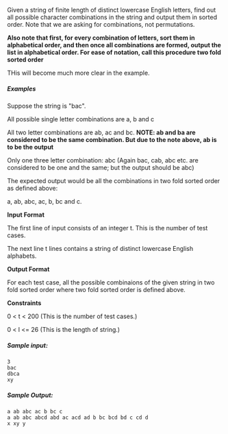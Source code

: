 Given a string of finite length of distinct lowercase English letters, find out all possible character combinations in the string and output them in sorted order.
Note that we are asking for combinations, not permutations. 

**Also note that first, for every combination of letters, sort them in alphabetical order, and then once all combinations are formed, output the list in alphabetical order.
For ease of notation, call this procedure two fold sorted order**

THis will become much more clear in the example.
 
##### Examples

Suppose the string is "bac".

All possible single letter combinations are a, b and c

All two letter combinations are ab, ac and bc. **NOTE: ab and ba are considered to be the same combination. But due to the note above,
ab is to be the output**

Only one three letter combination: abc (Again bac, cab, abc etc. are considered to be one and the same; but the output should be abc)

The expected output would be all the combinations in two fold sorted order as defined above:

a, ab, abc, ac, b, bc and c.

**Input Format**

The first line of input consists of an integer t. This is the number of test cases.

The next line t lines contains a string of distinct lowercase English alphabets.

**Output Format**

For each test case, all the possible combinaions of the given string in two fold sorted order where two fold sorted order is defined above.

**Constraints**

0 < t < 200 (This is the number of test cases.)

0 < l <= 26	(This is the length of string.)

##### Sample input:
```
3
bac
dbca
xy
```

##### Sample Output:
```
a ab abc ac b bc c
a ab abc abcd abd ac acd ad b bc bcd bd c cd d
x xy y
```